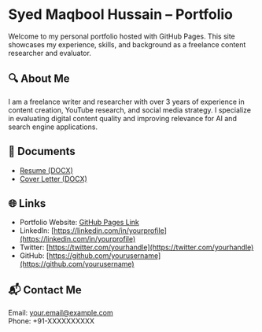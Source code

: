 
# Syed Maqbool Hussain – Portfolio

Welcome to my personal portfolio hosted with GitHub Pages. This site showcases my experience, skills, and background as a freelance content researcher and evaluator.

## 🔍 About Me
I am a freelance writer and researcher with over 3 years of experience in content creation, YouTube research, and social media strategy. I specialize in evaluating digital content quality and improving relevance for AI and search engine applications.

## 📄 Documents
- [Resume (DOCX)](./Syed_Maqbool_Hussain_Resume.docx)
- [Cover Letter (DOCX)](./Syed_Maqbool_Hussain_Cover_Letter.docx)

## 🌐 Links
- Portfolio Website: [GitHub Pages Link](https://yourusername.github.io/syed-portfolio/)
- LinkedIn: [https://linkedin.com/in/yourprofile](https://linkedin.com/in/yourprofile)
- Twitter: [https://twitter.com/yourhandle](https://twitter.com/yourhandle)
- GitHub: [https://github.com/yourusername](https://github.com/yourusername)

## 📬 Contact Me
Email: your.email@example.com  
Phone: +91-XXXXXXXXXX
